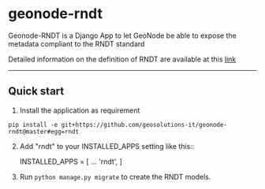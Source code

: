 # geonode-rndt

Geonode-RNDT is a Django App to let GeoNode be able to expose the metadata compliant to the RNDT standard

Detailed information on the definition of RNDT are available at this [link](https://geodati.gov.it/geoportale/)

-----

Quick start
-----------
1. Install the application as requirement
```
pip install -e git+https://github.com/geosolutions-it/geonode-rndt@master#egg=rndt
```

2. Add "rndt" to your INSTALLED_APPS setting like this::

    INSTALLED_APPS = [
        ...
        'rndt',
    ]

3. Run ``python manage.py migrate`` to create the RNDT models.

